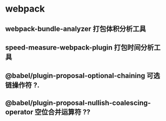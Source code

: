 # webpack

## webpack-bundle-analyzer 打包体积分析工具

## speed-measure-webpack-plugin 打包时间分析工具

## @babel/plugin-proposal-optional-chaining 可选链操作符 ?.

## @babel/plugin-proposal-nullish-coalescing-operator 空位合并运算符 ??
